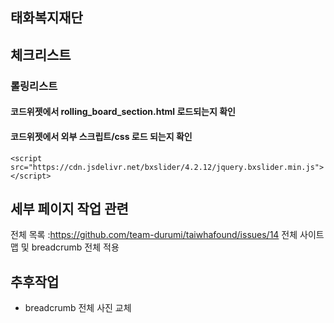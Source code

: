 ## 태화복지재단 

## 체크리스트
### 롤링리스트
#### 코드위젯에서 rolling_board_section.html 로드되는지 확인
#### 코드위젯에서 외부 스크립트/css 로드 되는지 확인
```
<script src="https://cdn.jsdelivr.net/bxslider/4.2.12/jquery.bxslider.min.js"></script>
```

## 세부 페이지 작업 관련

전체 목록 :https://github.com/team-durumi/taiwhafound/issues/14
전체 사이트맵 및 breadcrumb 전체 적용


## 추후작업

- breadcrumb 전체 사진 교체
